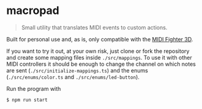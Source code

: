 # macropad

> Small utility that translates MIDI events to custom actions.

Built for personal use and, as is, only compatible with the [MIDI Fighter 3D](https://store.djtechtools.com/products/midi-fighter-3d).

If you want to try it out, at your own risk, just clone or fork the repository and create some mapping files inside `./src/mappings`. To use it with other MIDI controllers it should be enough to change the channel on which notes are sent (`./src/initialize-mappings.ts`) and the enums (`./src/enums/color.ts` and `./src/enums/led-button`).

Run the program with

```bash
$ npm run start
```
